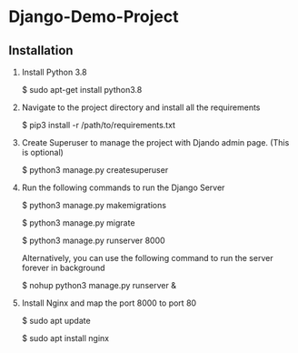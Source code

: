 # Django-Demo-Project


## Installation

1. Install Python 3.8

    $ sudo apt-get install python3.8
    
2. Navigate to the project directory and install all the requirements

    $ pip3 install -r /path/to/requirements.txt

3. Create Superuser to manage the project with Djando admin page. (This is optional)

    $ python3 manage.py createsuperuser

4. Run the following commands to run the Django Server
    
    $ python3 manage.py makemigrations
    
    $ python3 manage.py migrate
    
    $ python3 manage.py runserver 8000
    
    Alternatively, you can use the following command to run the server forever in background
    
    $ nohup python3 manage.py runserver &

5. Install Nginx and map the port 8000 to port 80
    
    $ sudo apt update

    $ sudo apt install nginx
